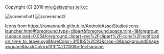 Copyright (C) 2016 mru@sisyphus.teil.cc



![screenshot1](https://cloud.githubusercontent.com/assets/581904/12903013/e6d4bb40-cec4-11e5-8214-e05cf1bb4177.png)
![screenshot2](https://cloud.githubusercontent.com/assets/581904/12903014/e6e57c0a-cec4-11e5-8e2d-675b02c0b3fd.png)

Icons from https://romannurik.github.io/AndroidAssetStudio/icons-launcher.html#foreground.type=clipart&foreground.space.trim=1&foreground.space.pad=0.05&foreground.clipart=res%2Fclipart%2Ficons%2Fnotification_time_to_leave.svg&foreColor=3f51b5%2C93&crop=0&backgroundShape=square&backColor=ffffff%2C100&effects=none

